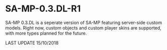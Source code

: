 # SA-MP-0.3.DL-R1
SA-MP 0.3.DL is a seperate version of SA-MP featuring server-side custom models. Right now, custom objects and custom player skins are supported, with more types planned for the future.

LAST UPDATE 15/10/2018
